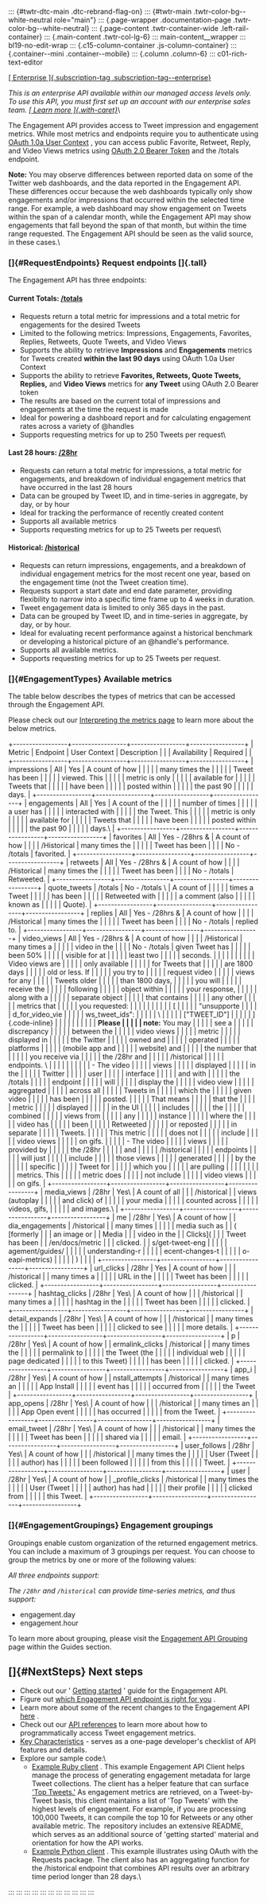 ::: {#twtr-dtc-main .dtc-rebrand-flag-on}
::: {#twtr-main .twtr-color-bg--white-neutral role="main"}
::: {.page-wrapper .documentation-page .twtr-color-bg--white-neutral}
::: {.page-content .twtr-container-wide .left-rail-container}
::: {.main-content .twtr-col-lg-6}
::: main-content__wrapper
::: bl19-no-edit-wrap
::: {.c15-column-container .js-column-container}
::: {.container--mini .container--mobile}
::: {.column .column-6}
::: c01-rich-text-editor
<div>

[[ Enterprise ]{.subscription-tag
.subscription-tag--enterprise}](/en/products/twitter-api/enterprise)

*This is an enterprise API available within our managed access levels
only. To use this API, you must first set up an account with our
enterprise sales team. [[ Learn more
]{.with-caret}](/en/docs/twitter-api/enterprise)*\

The Engagement API provides access to Tweet impression and engagement
metrics. While most metrics and endpoints require you to authenticate
using [OAuth 1.0a User Context](/en/docs/authentication/oauth-1-0a) ,
you can access public Favorite, Retweet, Reply, and Video Views metrics
using [OAuth 2.0 Bearer Token](/en/docs/authentication/oauth-2-0) and
the /totals endpoint.

**Note:** You may observe differences between reported data on some of
the Twitter web dashboards, and the data reported in the Engagement API.
These differences occur because the web dashboards typically only show
engagements and/or impressions that occurred within the selected time
range. For example, a web dashboard may show engagement on Tweets within
the span of a calendar month, while the Engagement API may show
engagements that fall beyond the span of that month, but within the time
range requested. The Engagement API should be seen as the valid source,
in these cases.\

### []{#RequestEndpoints} Request endpoints []{.tall}

The Engagement API has three endpoints:

#### Current Totals: [/totals](/content/developer-twitter/en/docs/metrics/get-tweet-engagement/api-reference/post-insights-engagement#Totals)

-   Requests return a total metric for impressions and a total metric
    for engagements for the desired Tweets
-   Limited to the following metrics: Impressions, Engagements,
    Favorites, Replies, Retweets, Quote Tweets, and Video Views
-   Supports the ability to retrieve **Impressions** and **Engagements**
    metrics for Tweets created **within the last 90 days** using OAuth
    1.0a User Context
-   Supports the ability to retrieve **Favorites, Retweets, Quote
    Tweets, Replies,** and **Video Views** metrics for **any Tweet**
    using OAuth 2.0 Bearer token
-   The results are based on the current total of impressions and
    engagements at the time the request is made
-   Ideal for powering a dashboard report and for calculating engagement
    rates across a variety of \@handles
-   Supports requesting metrics for up to 250 Tweets per request\

#### Last 28 hours: [/28hr](/content/developer-twitter/en/docs/metrics/get-tweet-engagement/api-reference/post-insights-engagement#28hr)

-   Requests can return a total metric for impressions, a total metric
    for engagements, and breakdown of individual engagement metrics that
    have occurred in the last 28 hours
-   Data can be grouped by Tweet ID, and in time-series in aggregate, by
    day, or by hour
-   Ideal for tracking the performance of recently created content
-   Supports all available metrics
-   Supports requesting metrics for up to 25 Tweets per request\

#### Historical: [/historical](/content/developer-twitter/en/docs/metrics/get-tweet-engagement/api-reference/post-insights-engagement#Historical)

-   Requests can return impressions, engagements, and a breakdown of
    individual engagement metrics for the most recent one year, based on
    the engagement time (not the Tweet creation time).
-   Requests support a start date and end date parameter, providing
    flexibility to narrow into a specific time frame up to 4 weeks in
    duration.
-   Tweet engagement data is limited to only 365 days in the past.
-   Data can be grouped by Tweet ID, and in time-series in aggregate, by
    day, or by hour.
-   Ideal for evaluating recent performance against a historical
    benchmark or developing a historical picture of an \@handle's
    performance.
-   Supports all available metrics.
-   Supports requesting metrics for up to 25 Tweets per request.

### []{#EngagementTypes} Available metrics

The table below describes the types of metrics that can be accessed
through the Engagement API.

Please check out our [Interpreting the metrics
page](/content/developer-twitter/en/docs/metrics/get-tweet-engagement/guides/interpreting-metrics)
to learn more about the below metrics.

+-----------------+-----------------+-----------------+-----------------+
| Metric          | Endpoint        | User Context    | Description     |
|                 | Availability    | Required        |                 |
+-----------------+-----------------+-----------------+-----------------+
| impressions     | All             | Yes             | A count of how  |
|                 |                 |                 | many times the  |
|                 |                 |                 | Tweet has been  |
|                 |                 |                 | viewed. This    |
|                 |                 |                 | metric is only  |
|                 |                 |                 | available for   |
|                 |                 |                 | Tweets that     |
|                 |                 |                 | have been       |
|                 |                 |                 | posted within   |
|                 |                 |                 | the past 90     |
|                 |                 |                 | days.           |
+-----------------+-----------------+-----------------+-----------------+
| engagements     | All             | Yes             | A count of the  |
|                 |                 |                 | number of times |
|                 |                 |                 | a user has      |
|                 |                 |                 | interacted with |
|                 |                 |                 | the Tweet. This |
|                 |                 |                 | metric is only  |
|                 |                 |                 | available for   |
|                 |                 |                 | Tweets that     |
|                 |                 |                 | have been       |
|                 |                 |                 | posted within   |
|                 |                 |                 | the past 90     |
|                 |                 |                 | days.\          |
+-----------------+-----------------+-----------------+-----------------+
| favorites       | All             | Yes - /28hrs &  | A count of how  |
|                 |                 | /Historical     | many times the  |
|                 |                 |                 | Tweet has been  |
|                 |                 | No - /totals    | favorited.      |
+-----------------+-----------------+-----------------+-----------------+
| retweets        | All             | Yes - /28hrs &  | A count of how  |
|                 |                 | /Historical     | many times the  |
|                 |                 |                 | Tweet has been  |
|                 |                 | No - /totals    | Retweeted.      |
+-----------------+-----------------+-----------------+-----------------+
| quote_tweets    | /totals         | No - /totals \  | A count of      |
|                 |                 |                 | times a Tweet   |
|                 |                 |                 | has been        |
|                 |                 |                 | Retweeted with  |
|                 |                 |                 | a comment (also |
|                 |                 |                 | known as        |
|                 |                 |                 | Quote).         |
+-----------------+-----------------+-----------------+-----------------+
| replies         | All             | Yes - /28hrs &  | A count of how  |
|                 |                 | /Historical     | many times the  |
|                 |                 |                 | Tweet has been  |
|                 |                 | No - /totals    | replied to.     |
+-----------------+-----------------+-----------------+-----------------+
| video_views     | All             | Yes - /28hrs &  | A count of how  |
|                 |                 | /Historical     | many times a    |
|                 |                 |                 | video in the    |
|                 |                 | No - /totals    | given Tweet has |
|                 |                 |                 | been 50%        |
|                 |                 |                 | visible for at  |
|                 |                 |                 | least two       |
|                 |                 |                 | seconds.        |
|                 |                 |                 |                 |
|                 |                 |                 | Video views are |
|                 |                 |                 | only available  |
|                 |                 |                 | for Tweets that |
|                 |                 |                 | are 1800 days   |
|                 |                 |                 | old or less. If |
|                 |                 |                 | you try to      |
|                 |                 |                 | request video   |
|                 |                 |                 | views for any   |
|                 |                 |                 | Tweets older    |
|                 |                 |                 | than 1800 days, |
|                 |                 |                 | you will        |
|                 |                 |                 | receive the     |
|                 |                 |                 | following       |
|                 |                 |                 | object within   |
|                 |                 |                 | your response,  |
|                 |                 |                 | along with a    |
|                 |                 |                 | separate object |
|                 |                 |                 | that contains   |
|                 |                 |                 | any other       |
|                 |                 |                 | metrics that    |
|                 |                 |                 | you requested:  |
|                 |                 |                 |                 |
|                 |                 |                 | [               |
|                 |                 |                 | \"unsupporte    |
|                 |                 |                 | d_for_video_vie |
|                 |                 |                 | ws_tweet_ids\": |
|                 |                 |                 | \               |
|                 |                 |                 | [\"TWEET_ID\"\] |
|                 |                 |                 | ]{.code-inline} |
|                 |                 |                 |                 |
|                 |                 |                 | **Please        |
|                 |                 |                 | note:** You may |
|                 |                 |                 | see a           |
|                 |                 |                 | discrepancy     |
|                 |                 |                 | between the     |
|                 |                 |                 | video views     |
|                 |                 |                 | metric          |
|                 |                 |                 | displayed in    |
|                 |                 |                 | the Twitter     |
|                 |                 |                 | owned and       |
|                 |                 |                 | operated        |
|                 |                 |                 | platforms       |
|                 |                 |                 | (mobile app and |
|                 |                 |                 | website) and    |
|                 |                 |                 | the number that |
|                 |                 |                 | you receive via |
|                 |                 |                 | the /28hr and   |
|                 |                 |                 | /historical     |
|                 |                 |                 | endpoints. \    |
|                 |                 |                 |                 |
|                 |                 |                 | -   The video   |
|                 |                 |                 |     views       |
|                 |                 |                 |     displayed   |
|                 |                 |                 |     in the      |
|                 |                 |                 |     Twitter     |
|                 |                 |                 |     user        |
|                 |                 |                 |     interface   |
|                 |                 |                 |     and with    |
|                 |                 |                 |     the /totals |
|                 |                 |                 |     endpoint    |
|                 |                 |                 |     will        |
|                 |                 |                 |     display the |
|                 |                 |                 |     video view  |
|                 |                 |                 |     aggregated  |
|                 |                 |                 |     across all  |
|                 |                 |                 |     Tweets in   |
|                 |                 |                 |     which the   |
|                 |                 |                 |     given video |
|                 |                 |                 |     has been    |
|                 |                 |                 |     posted.     |
|                 |                 |                 |     That means  |
|                 |                 |                 |     that the    |
|                 |                 |                 |     metric      |
|                 |                 |                 |     displayed   |
|                 |                 |                 |     in the UI   |
|                 |                 |                 |     includes    |
|                 |                 |                 |     the         |
|                 |                 |                 |     combined    |
|                 |                 |                 |     views from  |
|                 |                 |                 |     any         |
|                 |                 |                 |     instance    |
|                 |                 |                 |     where the   |
|                 |                 |                 |     video has   |
|                 |                 |                 |     been        |
|                 |                 |                 |     Retweeted   |
|                 |                 |                 |     or reposted |
|                 |                 |                 |     in separate |
|                 |                 |                 |     Tweets.     |
|                 |                 |                 |     This metric |
|                 |                 |                 |     does not    |
|                 |                 |                 |     include     |
|                 |                 |                 |     video views |
|                 |                 |                 |     on gifs.    |
|                 |                 |                 | -   The video   |
|                 |                 |                 |     views       |
|                 |                 |                 |     provided by |
|                 |                 |                 |     the /28hr   |
|                 |                 |                 |     and         |
|                 |                 |                 |     /historical |
|                 |                 |                 |     endpoints   |
|                 |                 |                 |     will just   |
|                 |                 |                 |     include     |
|                 |                 |                 |     those views |
|                 |                 |                 |     generated   |
|                 |                 |                 |     by the      |
|                 |                 |                 |     specific    |
|                 |                 |                 |     Tweet for   |
|                 |                 |                 |     which you   |
|                 |                 |                 |     are pulling |
|                 |                 |                 |                 |
|                 |                 |                 |   metrics. This |
|                 |                 |                 |     metric does |
|                 |                 |                 |     not include |
|                 |                 |                 |     video views |
|                 |                 |                 |     on gifs.    |
+-----------------+-----------------+-----------------+-----------------+
| media_views     | /28hr           | Yes\            | A count of all  |
|                 | /historical     |                 | views (autoplay |
|                 |                 |                 | and click) of   |
|                 |                 |                 | your media      |
|                 |                 |                 | counted across  |
|                 |                 |                 | videos, gifs,   |
|                 |                 |                 | and images.\    |
+-----------------+-----------------+-----------------+-----------------+
| me              | /28hr           | Yes\            | A count of how  |
| dia_engagements | /historical     |                 | many times      |
|                 |                 |                 | media such as   |
| ( [formerly     |                 |                 | an image or     |
| Media           |                 |                 | video in the    |
| Clicks](        |                 |                 | Tweet has been  |
| /en/docs/metric |                 |                 | clicked.        |
| s/get-tweet-eng |                 |                 |                 |
| agement/guides/ |                 |                 |                 |
| understanding-r |                 |                 |                 |
| ecent-changes-t |                 |                 |                 |
| o-eapi-metrics) |                 |                 |                 |
| )               |                 |                 |                 |
+-----------------+-----------------+-----------------+-----------------+
| url_clicks      | /28hr           | Yes             | A count of how  |
|                 | /historical     |                 | many times a    |
|                 |                 |                 | URL in the      |
|                 |                 |                 | Tweet has been  |
|                 |                 |                 | clicked.        |
+-----------------+-----------------+-----------------+-----------------+
| hashtag_clicks  | /28hr           | Yes\            | A count of how  |
|                 | /historical     |                 | many times a    |
|                 |                 |                 | hashtag in the  |
|                 |                 |                 | Tweet has been  |
|                 |                 |                 | clicked.        |
+-----------------+-----------------+-----------------+-----------------+
| detail_expands  | /28hr           | Yes\            | A count of how  |
|                 | /historical     |                 | many times the  |
|                 |                 |                 | Tweet has been  |
|                 |                 |                 | clicked to see  |
|                 |                 |                 | more details.   |
+-----------------+-----------------+-----------------+-----------------+
| p               | /28hr           | Yes\            | A count of how  |
| ermalink_clicks | /historical     |                 | many times the  |
|                 |                 |                 | permalink to    |
|                 |                 |                 | the Tweet (the  |
|                 |                 |                 | individual web  |
|                 |                 |                 | page dedicated  |
|                 |                 |                 | to this Tweet)  |
|                 |                 |                 | has been        |
|                 |                 |                 | clicked.        |
+-----------------+-----------------+-----------------+-----------------+
| app_i           | /28hr           | Yes\            | A count of how  |
| nstall_attempts | /historical     |                 | many times an   |
|                 |                 |                 | App Install     |
|                 |                 |                 | event has       |
|                 |                 |                 | occurred from   |
|                 |                 |                 | the Tweet       |
+-----------------+-----------------+-----------------+-----------------+
| app_opens       | /28hr           | Yes\            | A count of how  |
|                 | /historical     |                 | many times an   |
|                 |                 |                 | App Open event  |
|                 |                 |                 | has occurred    |
|                 |                 |                 | from the Tweet. |
+-----------------+-----------------+-----------------+-----------------+
| email_tweet     | /28hr           | Yes\            | A count of how  |
|                 | /historical     |                 | many times the  |
|                 |                 |                 | Tweet has been  |
|                 |                 |                 | shared via      |
|                 |                 |                 | email.          |
+-----------------+-----------------+-----------------+-----------------+
| user_follows    | /28hr           | Yes\            | A count of how  |
|                 | /historical     |                 | many times the  |
|                 |                 |                 | User (Tweet     |
|                 |                 |                 | author) has     |
|                 |                 |                 | been followed   |
|                 |                 |                 | from this       |
|                 |                 |                 | Tweet.          |
+-----------------+-----------------+-----------------+-----------------+
| user            | /28hr           | Yes\            | A count of how  |
| _profile_clicks | /historical     |                 | many times the  |
|                 |                 |                 | User (Tweet     |
|                 |                 |                 | author) has had |
|                 |                 |                 | their profile   |
|                 |                 |                 | clicked from    |
|                 |                 |                 | this Tweet.     |
+-----------------+-----------------+-----------------+-----------------+

### []{#EngagementGroupings} Engagement groupings

Groupings enable custom organization of the returned engagement metrics.
You can include a maximum of 3 groupings per request. You can choose to
group the metrics by one or more of the following values:

*All three endpoints support:*

*The ` /28hr ` and ` /historical ` can provide time-series metrics, and
thus support:*

-   engagement.day
-   engagement.hour

To learn more about grouping, please visit the [Engagement API
Grouping](/content/developer-twitter/en/docs/metrics/get-tweet-engagement/guides/grouping-results)
page within the Guides section.

## []{#NextSteps} Next steps

-   Check out our \' [Getting
    started](/content/developer-twitter/en/docs/metrics/get-tweet-engagement/guides/dev-getting-started-engagement-api)
    \' guide for the Engagement API.
-   Figure out [which Engagement API endpoint is right for
    you](/content/developer-twitter/en/docs/metrics/get-tweet-engagement/guides/selecting-engagement-endpoint)
    .
-   Learn more about some of the recent changes to the Engagement API
    [here](/content/developer-twitter/en/docs/metrics/get-tweet-engagement/guides/understanding-recent-changes-to-eapi-metrics)
    .
-   Check out our [API
    references](/content/developer-twitter/en/docs/metrics/get-tweet-engagement/api-reference/post-insights-engagement)
    to learn more about how to programmatically access Tweet engagement
    metrics.
-   [Key
    Characteristics](/en/docs/metrics/get-tweet-engagement/guides/key-characteristics.html) -
    serves as a one-page developer's checklist of API features and
    details.
-   Explore our sample code:\
    -   [Example Ruby
        client](https://github.com/twitterdev/engagement-api-client-ruby)
        . This example Engagement API Client helps manage the process of
        generating engagement metadata for large Tweet collections. The
        client has a helper feature that can surface [\'Top
        Tweets.\'](https://github.com/twitterdev/engagement-api-client-ruby#top-tweets)
        As engagement metrics are retrieved, on a Tweet-by-Tweet basis,
        this client maintains a list of \'Top Tweets\' with the highest
        levels of engagement. For example, if you are processing 100,000
        Tweets, it can compile the top 10 for Retweets or any other
        available metric. The  repository includes an extensive README,
        which serves as an additional source of 'getting started'
        material and orientation for how the API works.
    -   [Example Python
        client](https://github.com/twitterdev/Gnip-Insights-Interface) .
        This example illustrates using OAuth with the Requests package.
        The client also has an aggregating function for the /historical
        endpoint that combines API results over an arbitrary time period
        longer than 28 days.\

</div>
:::
:::
:::
:::
:::
:::
:::
:::
:::
:::
:::
